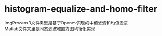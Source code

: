 # histogram-equalize-and-homo-filter
ImgProcess3文件夹里是基于Opencv实现的中值滤波和均值滤波  
Matlab文件夹里是同态滤波和直方图均衡化实现
